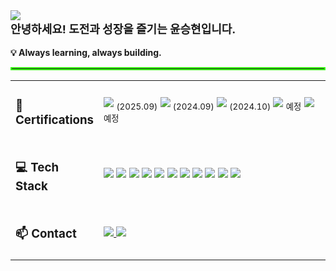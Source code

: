 <!-- 상단 헤더 -->
<img src="https://capsule-render.vercel.app/api?type=waving&color=auto&height=280&section=header&text=Hi!%20%F0%9F%91%8B%20I%20am%20Seunghyun!&fontSize=67" />

<!-- 소개 -->

<div align="left">
  <span style="font-size: 18px; font-weight: bold;">
    안녕하세요! 도전과 성장을 즐기는 윤승현입니다.
  </span>
  <br><br>
  <strong>💡 Always learning, always building.</strong>
</div>

<hr style="border: 2px solid #39FF14;"/>


<!-- Certifications & Tech Stack & Contact -->
<table width="100%" style="table-layout: fixed;">
  <!-- Certifications -->
  <tr>
    <td width="20%" align="left"><h3>📜 Certifications</h3></td>
    <td width="80%" align="left">
      <img src="https://img.shields.io/badge/정보처리기사-0056D2?style=for-the-badge&logoColor=white" /> <sub>(2025.09)</sub>
      <img src="https://img.shields.io/badge/SQLD-336791?style=for-the-badge&logoColor=white" /> <sub>(2024.09)</sub>
      <img src="https://img.shields.io/badge/TOEIC%20Speaking-IH-1F8ACB?style=for-the-badge&logoColor=white" /> <sub>(2024.10)</sub>
      <img src="https://img.shields.io/badge/리눅스마스터1급-FF9900?style=for-the-badge&logoColor=white" /> <sub>예정</sub>
      <img src="https://img.shields.io/badge/AWS%20SAA-FF9900?style=for-the-badge&logo=amazonaws&logoColor=white" /> <sub>예정</sub>
    </td>
  </tr>

  <!-- Tech Stack -->
  <tr>
    <td width="20%" align="left"><h3>💻 Tech Stack</h3></td>
    <td width="80%" align="left">
      <img src="https://img.shields.io/badge/Java-ED8B00?style=for-the-badge&logo=&logoColor=white" />
      <img src="https://img.shields.io/badge/Spring%20Boot-6DB33F?style=for-the-badge&logo=springboot&logoColor=white" />
      <img src="https://img.shields.io/badge/Spring%20Data%20JPA-59666C?style=for-the-badge&logo=hibernate&logoColor=white" />
      <img src="https://img.shields.io/badge/MySQL-4479A1?style=for-the-badge&logo=mysql&logoColor=white" />
      <img src="https://img.shields.io/badge/Elasticsearch-005571?style=for-the-badge&logo=elasticsearch&logoColor=white" />
      <img src="https://img.shields.io/badge/AWS%20-FF9900?style=for-the-badge&logo=icloud&logoColor=white" />
      <img src="https://img.shields.io/badge/Docker-2496ED?style=for-the-badge&logo=docker&logoColor=white" />
      <img src="https://img.shields.io/badge/Nginx-009639?style=for-the-badge&logo=nginx&logoColor=white" />
      <img src="https://img.shields.io/badge/Tomcat-F8DC75?style=for-the-badge&logo=apachetomcat&logoColor=black" />
      <img src="https://img.shields.io/badge/Linux-FCC624?style=for-the-badge&logo=linux&logoColor=black" />
      <img src="https://img.shields.io/badge/GitHub%20Actions-2088FF?style=for-the-badge&logo=githubactions&logoColor=white" />
    </td>
  </tr>

  <!-- Contact -->
  <tr>
    <td width="20%" align="left"><h3>📫 Contact</h3></td>
    <td width="80%" align="left">
      <a href="mailto:tkdenddl182@gmail.com">
        <img src="https://img.shields.io/badge/Email-tkdenddl182@gmail.com-1E90FF?style=for-the-badge&logo=gmail&logoColor=white" />
      </a>
      <a href="https://devlog-tmdgus99.tistory.com/">
        <img src="https://img.shields.io/badge/Blog-Tistory-FF6C37?style=for-the-badge&logo=tistory&logoColor=white" />
      </a>
    </td>
  </tr>
</table>
